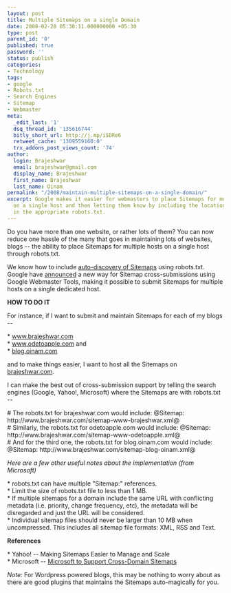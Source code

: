 ```yaml
---
layout: post
title: Multiple Sitemaps on a single Domain
date: 2008-02-28 05:30:11.000000000 +05:30
type: post
parent_id: '0'
published: true
password: ''
status: publish
categories:
- Technology
tags:
- google
- Robots.txt
- Search Engines
- Sitemap
- Webmaster
meta:
  _edit_last: '1'
  dsq_thread_id: '135616744'
  bitly_short_url: http://j.mp/iSDRe6
  retweet_cache: '1309559160:0'
  trx_addons_post_views_count: '74'
author:
  login: Brajeshwar
  email: brajeshwar@gmail.com
  display_name: Brajeshwar
  first_name: Brajeshwar
  last_name: Oinam
permalink: "/2008/maintain-multiple-sitemaps-on-a-single-domain/"
excerpt: Google makes it easier for webmasters to place Sitemaps for multiple hosts
  on a single host and then letting them know by including the location of these Sitemaps
  in the appropriate robots.txt.
---
```

<p>Do you have more than one website, or rather lots of them? You can now reduce one hassle of the many that goes in maintaining lots of websites, blogs -- the ability to place Sitemaps for multiple hosts on a single host through robots.txt.</p>
<p>We know how to include <a href="http://www.brajeshwar.com/2007/just-add-to-your-robotstxt-no-need-to-submit-sitemap-to-google/">auto-discovery of Sitemaps</a> using robots.txt. Google have <a href="http://googlewebmastercentral.blogspot.com/2008/02/cross-submissions-via-robotstxt-on.html">announced</a> a new way for Sitemap cross-submissions using Google Webmaster Tools, making it possible to submit Sitemaps for multiple hosts on a single dedicated host.</p>

<p><strong>HOW TO DO IT</strong></p>
<p>For instance, if I want to submit and maintain Sitemaps for each of my blogs --</p>
<p>* <a href="http://www.brajeshwar.com/">www.brajeshwar.com</a><br />
* <a href="http://www.odetoapple.com/">www.odetoapple.com</a> and<br />
* <a href="http://blog.oinam.com/">blog.oinam.com</a></p>
<p>and to make things easier, I want to host all the Sitemaps on <a href="http://www.brajeshwar.com/">brajeshwar.com</a>.</p>
<p>I can make the best out of cross-submission support by telling the search engines (Google, Yahoo!, Microsoft) where the Sitemaps are with robots.txt --</p>
<p># The robots.txt for brajeshwar.com would include: @Sitemap: http://www.brajeshwar.com/sitemap-www-brajeshwar.xml@<br />
# Similarly, the robots.txt for odetoapple.com would include: @Sitemap: http://www.brajeshwar.com/sitemap-www-odetoapple.xml@<br />
# And for the third one, the robots.txt for blog.oinam.com would include: @Sitemap: http://www.brajeshwar.com/sitemap-blog-oinam.xml@</p>
<p></p>
<p><em>Here are a few other useful notes about the implementation (from Microsoft)</em></p>
<p>* robots.txt can have multiple "Sitemap:" references.<br />
* Limit the size of robots.txt file to less than 1 MB.<br />
* If multiple sitemaps for a domain include the same URL with conflicting metadata (i.e. priority, change frequency, etc), the metadata will be disregarded and just the URL will be considered.<br />
* Individual sitemap files should never be larger than 10 MB when uncompressed. This includes all sitemap file formats: XML, RSS and Text.</p>
<p><strong>References</strong></p>
<p>* Yahoo! -- Making Sitemaps Easier to Manage and Scale<br />
* Microsoft -- <a href="http://blogs.msdn.com/webmaster/archive/2008/02/27/microsoft-to-support-cross-domain-sitemaps.aspx">Microsoft to Support Cross-Domain Sitemaps</a></p>
<p><em>Note:</em> For Wordpress powered blogs, this may be nothing to worry about as there are good plugins that maintains the Sitemaps auto-magically for you.</p>
